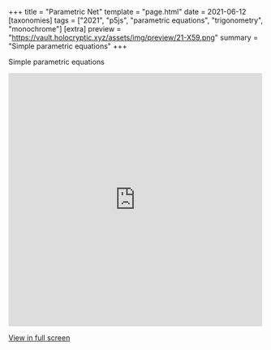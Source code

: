 +++
title = "Parametric Net"
template = "page.html"
date = 2021-06-12
[taxonomies]
tags = ["2021", "p5js", "parametric equations", "trigonometry", "monochrome"]
[extra]
preview = "https://vault.holocryptic.xyz/assets/img/preview/21-X59.png"
summary = "Simple parametric equations"
+++

Simple parametric equations

<embed
type="text/html"
src="https://vault.holocryptic.xyz/src/2021/21-X59"
width="500"
height="500"
/>

<a target=_blank href="https://vault.holocryptic.xyz/src/2021/21-X59">View in full screen</a>